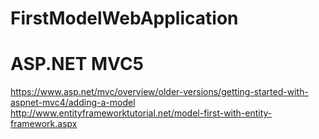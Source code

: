 # FirstModelWebApplication
# ASP.NET MVC5 
https://www.asp.net/mvc/overview/older-versions/getting-started-with-aspnet-mvc4/adding-a-model
http://www.entityframeworktutorial.net/model-first-with-entity-framework.aspx
